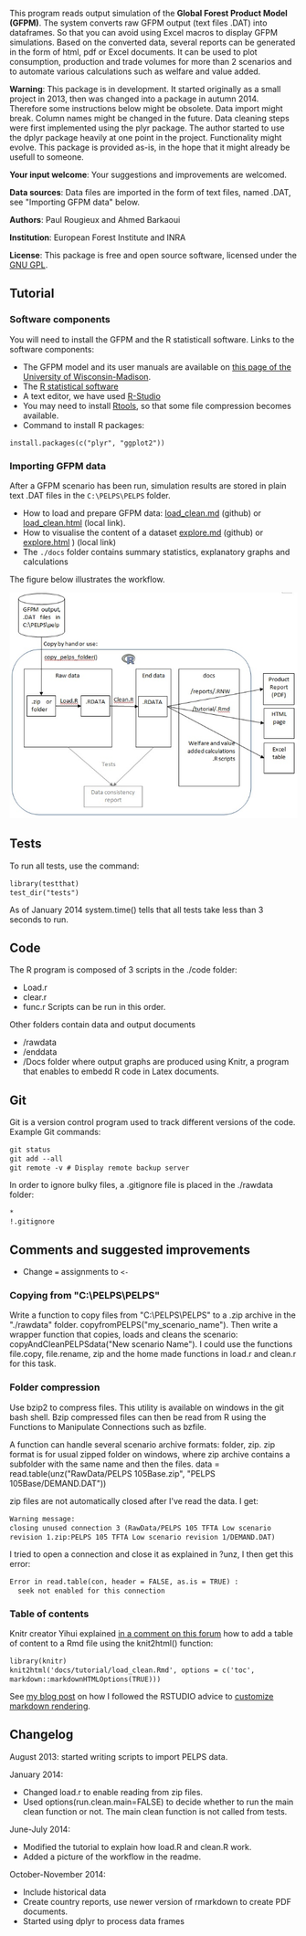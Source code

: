 This program reads output simulation of the __Global Forest Product Model (GFPM)__. 
The system converts raw GFPM output (text files .DAT) into dataframes. So that you can avoid using Excel macros to display GFPM simulations. Based on the converted data, several reports can be generated in the form of html, pdf or Excel documents. It can be used to plot consumption, production and trade volumes for more than 2 scenarios and to automate various calculations such as welfare and value added.


__Warning__: 
This package is in development.
It started originally as a small project in 2013,
then was changed into a package in autumn 2014. 
Therefore some instructions below might be obsolete.
Data import might break. Column names might be changed in the future.
Data cleaning steps were first implemented using the plyr package.
The author started to use the dplyr package heavily at one point in the project.
Functionality might evolve. 
This package is provided as-is, 
in the hope that it might already be usefull to someone.

__Your input welcome__:  Your suggestions and improvements are welcomed.

__Data sources__: Data files are imported in the form of text files, named .DAT, see "Importing GFPM data" below.

__Authors__: Paul Rougieux and Ahmed Barkaoui

__Institution__: European Forest Institute and INRA 

__License__: This package is free and open source software, 
licensed under the [GNU GPL](http://www.gnu.org/copyleft/gpl.html).


Tutorial
----------
### Software components
You will need to install the GFPM and the R statisticall software. Links to the software components:

* The GFPM model and its user manuals are available on [this page of the University of Wisconsin-Madison](http://labs.russell.wisc.edu/buongiorno/welcome/gfpm/).
* The [R statistical software](http://www.r-project.org/)
* A text editor, we have used [R-Studio](http://www.rstudio.com/products/rstudio/download/)
* You may need to install [Rtools](http://cran.r-project.org/bin/windows/Rtools/), so that some file compression becomes available.
* Command to install R packages:
```
install.packages(c("plyr", "ggplot2"))
```

### Importing GFPM data
After a GFPM scenario has been run, simulation results are stored 
in plain text .DAT files in the `C:\PELPS\PELPS` folder.

* How to load and prepare GFPM data: 
   [load_clean.md](./docs/tutorial/load_clean.md) (github) or [load_clean.html](./docs/tutorial/load_clean.html) (local link).
* How to visualise the content of a dataset [explore.md](./docs/tutorial/explore.md) (github) or [explore.html](./docs/tutorial/explore.html) ) (local link)
* The `./docs` folder contains summary statistics, explanatory graphs and calculations



The figure below illustrates the workflow. 

![gfpm_output_data_processing_workflow](docs/methodology/gfpm_output_data_processing_workflow.jpg)



Tests
-----
To run all tests, use the command:
```
library(testthat)
test_dir("tests")
```
As of January 2014 system.time() tells that all tests take less than 3 seconds to run.

Code 
-----
The R program is composed of 3 scripts in the ./code folder:
* Load.r
* clear.r
* func.r
Scripts can be run in this order.

Other folders contain data and output documents
* /rawdata
* /enddata
* /Docs folder where output graphs are produced
using Knitr, a program that enables to embedd R code in Latex documents.


Git 
---
Git is a version control program used to track different versions of the code. Example Git commands:
```
git status
git add --all
git remote -v # Display remote backup server
```
In order to ignore bulky files, a .gitignore file is placed in the ./rawdata folder:
```
*
!.gitignore
```

Comments and suggested improvements
--------------------------------
* Change `=` assignments to `<-`

### Copying from  "C:\PELPS\PELPS"
Write a function to copy files from "C:\PELPS\PELPS" to a .zip archive in the "./rawdata" folder.
copyfromPELPS("my_scenario_name"). Then write a wrapper function that copies, loads and cleans the scenario: copyAndCleanPELPSdata("New scenario Name"). I could use the functions file.copy, file.rename, zip and the home made functions in load.r and clean.r for this task.

### Folder compression
Use bzip2 to compress files. This utility is available on windows in the git bash shell.
Bzip compressed files can then be read from R using the Functions to Manipulate Connections such as bzfile.

A function can handle several scenario archive formats: folder, zip. 
zip format is for usual zipped folder on windows, where zip archive contains a subfolder with the same name and then the files.
data = read.table(unz("RawData/PELPS 105Base.zip", "PELPS 105Base/DEMAND.DAT"))

zip files are not automatically closed after I've read the data. I get:
```
Warning message:
closing unused connection 3 (RawData/PELPS 105 TFTA Low scenario revision 1.zip:PELPS 105 TFTA Low scenario revision 1/DEMAND.DAT) 
```
I tried to open a connection and close it as explained in ?unz, I then get this error:
```
Error in read.table(con, header = FALSE, as.is = TRUE) : 
  seek not enabled for this connection
```

### Table of contents
Knitr creator Yihui explained [in a comment on this forum](http://stackoverflow.com/a/14664227/2641825) 
how to add a table of content to a Rmd file using the knit2html() function:
```
library(knitr)
knit2html('docs/tutorial/load_clean.Rmd', options = c('toc', markdown::markdownHTMLOptions(TRUE)))
```
See [my blog post](http://paulremote.blogspot.fr/2014/01/add-table-of-content-to-html-files.html) on 
how I followed the RSTUDIO advice to
[customize markdown rendering](http://www.rstudio.com/ide/docs/authoring/markdown_custom_rendering).

Changelog
---------
August 2013: started writing scripts to import PELPS data.

January 2014: 

* Changed load.r to enable reading from zip files. 
* Used options(run.clean.main=FALSE) to decide whether to run the main clean function or not.
  The main clean function is not called from tests. 

June-July 2014:

* Modified the tutorial to explain how load.R and clean.R work.
* Added a picture of the workflow in the readme.

October-November 2014:

* Include historical data
* Create country reports, use newer version of rmarkdown to create PDF documents.
* Started using dplyr to process data frames
